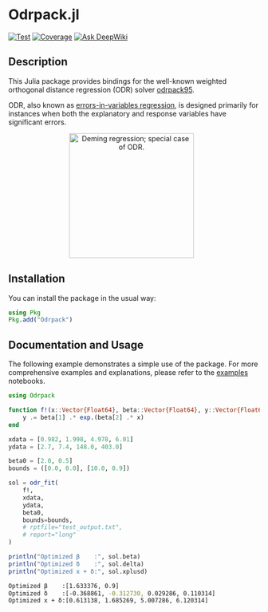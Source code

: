 # Odrpack.jl

[![Test](https://github.com/HugoMVale/Odrpack.jl/actions/workflows/test.yml/badge.svg)](https://github.com/HugoMVale/Odrpack.jl/actions)
[![Coverage](https://coveralls.io/repos/github/HugoMVale/Odrpack.jl/badge.svg?branch=main)](https://coveralls.io/github/HugoMVale/Odrpack.jl?branch=main)
[![Ask DeepWiki](https://deepwiki.com/badge.svg)](https://deepwiki.com/HugoMVale/Odrpack.jl)

## Description

This Julia package provides bindings for the well-known weighted orthogonal distance regression
(ODR) solver [odrpack95]. 

ODR, also known as [errors-in-variables regression], is designed primarily for instances when both
the explanatory and response variables have significant errors. 

<p align="center">
  <img src="https://upload.wikimedia.org/wikipedia/commons/thumb/8/81/Total_least_squares.svg/220px-Total_least_squares.svg.png" width="250" alt="Deming regression; special case of ODR." style="margin-right: 10px;">
</p>

[errors-in-variables regression]: https://en.wikipedia.org/wiki/Errors-in-variables_models
[odrpack95]: https://github.com/HugoMVale/odrpack95


## Installation

You can install the package in the usual way:

```julia
using Pkg
Pkg.add("Odrpack")
```

## Documentation and Usage

The following example demonstrates a simple use of the package. For more comprehensive examples and explanations, please refer to the [examples](./examples) notebooks.

```julia
using Odrpack

function f!(x::Vector{Float64}, beta::Vector{Float64}, y::Vector{Float64})
    y .= beta[1] .* exp.(beta[2] .* x)
end

xdata = [0.982, 1.998, 4.978, 6.01]
ydata = [2.7, 7.4, 148.0, 403.0]

beta0 = [2.0, 0.5]
bounds = ([0.0, 0.0], [10.0, 0.9])

sol = odr_fit(
    f!,
    xdata,
    ydata,
    beta0,
    bounds=bounds,
    # rptfile="test_output.txt",
    # report="long"
)

println("Optimized β    :", sol.beta)
println("Optimized δ    :", sol.delta)
println("Optimized x + δ:", sol.xplusd)
```

```sh
Optimized β    :[1.633376, 0.9]
Optimized δ    :[-0.368861, -0.312730, 0.029286, 0.110314]
Optimized x + δ:[0.613138, 1.685269, 5.007286, 6.120314]
```

